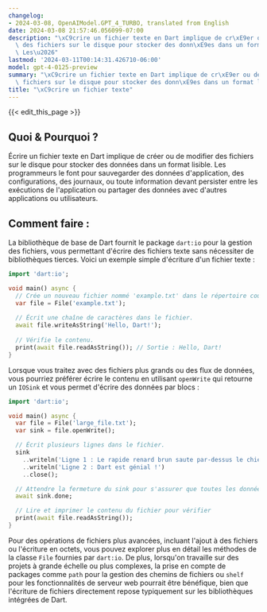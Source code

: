 ```yaml
---
changelog:
- 2024-03-08, OpenAIModel.GPT_4_TURBO, translated from English
date: 2024-03-08 21:57:46.056099-07:00
description: "\xC9crire un fichier texte en Dart implique de cr\xE9er ou de modifier\
  \ des fichiers sur le disque pour stocker des donn\xE9es dans un format lisible.\
  \ Les\u2026"
lastmod: '2024-03-11T00:14:31.426710-06:00'
model: gpt-4-0125-preview
summary: "\xC9crire un fichier texte en Dart implique de cr\xE9er ou de modifier des\
  \ fichiers sur le disque pour stocker des donn\xE9es dans un format lisible. Les\u2026"
title: "\xC9crire un fichier texte"
---
```


{{< edit_this_page >}}

## Quoi & Pourquoi ?
Écrire un fichier texte en Dart implique de créer ou de modifier des fichiers sur le disque pour stocker des données dans un format lisible. Les programmeurs le font pour sauvegarder des données d'application, des configurations, des journaux, ou toute information devant persister entre les exécutions de l'application ou partager des données avec d'autres applications ou utilisateurs.

## Comment faire :
La bibliothèque de base de Dart fournit le package `dart:io` pour la gestion des fichiers, vous permettant d'écrire des fichiers texte sans nécessiter de bibliothèques tierces. Voici un exemple simple d'écriture d'un fichier texte :

```dart
import 'dart:io';

void main() async {
  // Crée un nouveau fichier nommé 'example.txt' dans le répertoire courant.
  var file = File('example.txt');
  
  // Écrit une chaîne de caractères dans le fichier.
  await file.writeAsString('Hello, Dart!');
  
  // Vérifie le contenu.
  print(await file.readAsString()); // Sortie : Hello, Dart!
}
```

Lorsque vous traitez avec des fichiers plus grands ou des flux de données, vous pourriez préférer écrire le contenu en utilisant `openWrite` qui retourne un `IOSink` et vous permet d'écrire des données par blocs :

```dart
import 'dart:io';

void main() async {
  var file = File('large_file.txt');
  var sink = file.openWrite();

  // Écrit plusieurs lignes dans le fichier.
  sink
    ..writeln('Ligne 1 : Le rapide renard brun saute par-dessus le chien paresseux.')
    ..writeln('Ligne 2 : Dart est génial !')
    ..close();

  // Attendre la fermeture du sink pour s'assurer que toutes les données sont écrites dans le fichier.
  await sink.done;

  // Lire et imprimer le contenu du fichier pour vérifier
  print(await file.readAsString());
}
```

Pour des opérations de fichiers plus avancées, incluant l'ajout à des fichiers ou l'écriture en octets, vous pouvez explorer plus en détail les méthodes de la classe `File` fournies par `dart:io`. De plus, lorsqu'on travaille sur des projets à grande échelle ou plus complexes, la prise en compte de packages comme `path` pour la gestion des chemins de fichiers ou `shelf` pour les fonctionnalités de serveur web pourrait être bénéfique, bien que l'écriture de fichiers directement repose typiquement sur les bibliothèques intégrées de Dart.
